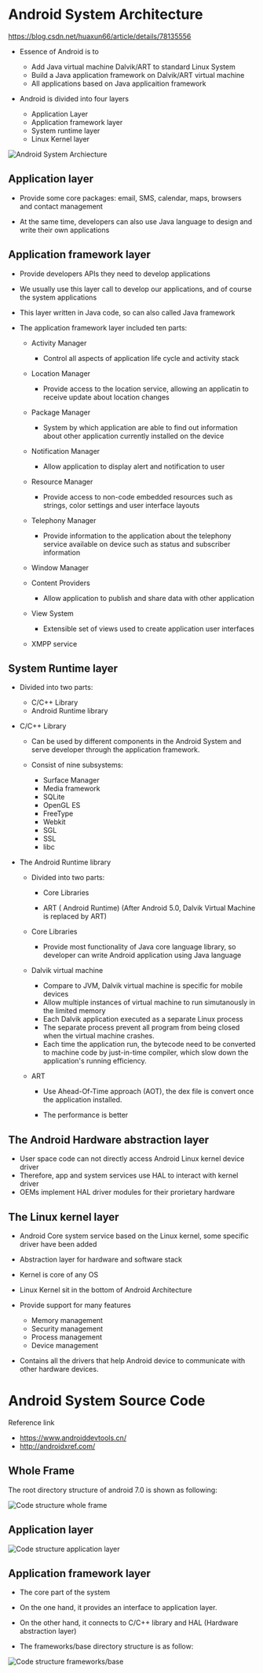 # Android System Architecture
https://blog.csdn.net/huaxun66/article/details/78135556

* Essence of Android is to
    
    * Add Java virtual machine Dalvik/ART to standard Linux System
    * Build a Java application framework on Dalvik/ART virtual machine
    * All applications based on Java applicaition framework
* Android is divided into four layers
    
    * Application Layer
    * Application framework layer
    * System runtime layer
    * Linux Kernel layer

![Android System Archiecture](/images/android_system_architecture.jpg  "Android System Architecture")

## Application layer

* Provide some core packages: email, SMS, calendar, maps, browsers and contact management

* At the same time, developers can also use Java language to design and write their own applications

## Application framework layer

* Provide developers APIs they need to develop applications

* We usually use this layer call to develop our applications, and of course the system applications

* This layer written in Java code, so can also called Java framework

* The application framework layer included ten parts:

    * Activity Manager

        * Control all aspects of application life cycle and activity stack
    * Location Manager

        * Provide access to the location service, allowing an applicatin to receive update about location changes
    * Package Manager
        * System by which application are able to find out information about other application currently installed on the device
    * Notification Manager
        * Allow application to display alert and notification to user
    * Resource Manager
        * Provide access to non-code embedded resources such as strings, color settings and user interface layouts
    * Telephony Manager
        * Provide information to the application about the telephony service available on device such as status and subscriber information
    * Window Manager
    * Content Providers
        * Allow application to publish and share data with other application
    * View System
        * Extensible set of views used to create application user interfaces
    * XMPP service

## System Runtime layer
* Divided into two parts:
    
    * C/C++ Library
    * Android Runtime library

* C/C++ Library

    * Can be used by different components in the Android System and serve developer through the application framework. 
    * Consist of nine subsystems: 
        
        * Surface Manager
        * Media framework
        * SQLite
        * OpenGL  ES
        * FreeType
        * Webkit
        * SGL
        * SSL
        * libc

* The Android Runtime library
    
    * Divided into two parts:
    
        * Core Libraries
             
        * ART ( Android Runtime) (After Android 5.0, Dalvik Virtual Machine is replaced by ART)
    * Core Libraries
        * Provide most functionality of Java core language library, so developer can write Android application using Java language

    * Dalvik virtual machine
    
        * Compare to JVM, Dalvik virtual machine is specific for mobile devices
        * Allow multiple instances of virtual machine to run simutanously in the limited memory
        * Each Dalvik application executed as a separate Linux process
        * The separate process prevent all program from being closed when the virtual machine crashes.
        * Each time the application run, the bytecode need to be converted to machine code by just-in-time compiler, which slow down the application's running efficiency.

    * ART

        * Use Ahead-Of-Time approach (AOT), the dex file is convert once the application installed. 

        * The performance is better

## The Android Hardware abstraction layer
* User space code can not directly access Android Linux kernel device driver
* Therefore, app and system services use HAL to interact with kernel driver
* OEMs implement HAL driver modules for their prorietary hardware


## The Linux kernel layer

* Android Core system service based on the Linux kernel, some specific driver have been added

* Abstraction layer for hardware and software stack
* Kernel is core of any OS
* Linux Kernel sit in the bottom of Android Architecture
* Provide support for many features
    
    *   Memory management
    *   Security management
    *   Process management
    *   Device management

* Contains all the drivers that help Android device to communicate with other hardware devices.

# Android System Source Code
Reference link

* https://www.androiddevtools.cn/
* http://androidxref.com/

## Whole Frame
The root directory structure of android 7.0 is shown as following:

![Code structure whole frame](/images/code_structure_whole_frame.jpg  "Code structure whole frame")


## Application layer

![Code structure application layer](/images/code_structure_application_layer.jpg  "Code structure application layer")


## Application framework layer

* The core part of the system

* On the one hand, it provides an interface to application layer. 

* On the other hand, it connects to C/C++ library and HAL (Hardware abstraction layer)

* The frameworks/base directory structure is as follow:

![Code structure frameworks/base](/images/code_structure_frameworks_base.jpg  "Code structure frameworks/base")
